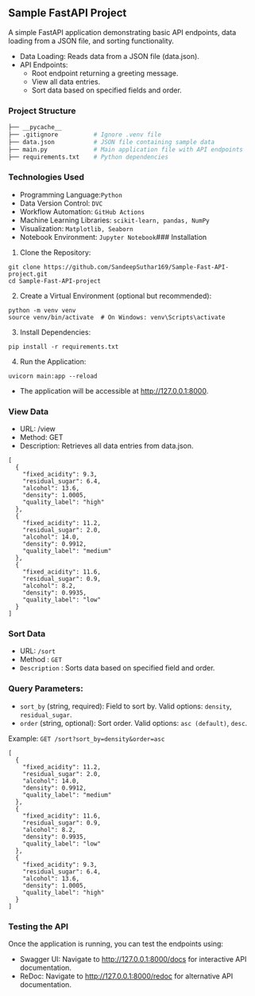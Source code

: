 ## Sample FastAPI Project

A simple FastAPI application demonstrating basic API endpoints, data loading from a JSON file, and sorting functionality.

- Data Loading: Reads data from a JSON file (data.json).
- API Endpoints:
    - Root endpoint returning a greeting message.
    - View all data entries.
    - Sort data based on specified fields and order.



###  Project Structure
```bash
├── __pycache__
├── .gitignore          # Ignore .venv file 
├── data.json           # JSON file containing sample data
├── main.py             # Main application file with API endpoints
├── requirements.txt    # Python dependencies


```

###  Technologies Used
- Programming Language:`Python`
- Data Version Control: `DVC`
- Workflow Automation: `GitHub Actions`
- Machine Learning Libraries: `scikit-learn, pandas, NumPy`
- Visualization: `Matplotlib, Seaborn`
- Notebook Environment: `Jupyter Notebook`### Installation
1. Clone the Repository:
```
git clone https://github.com/SandeepSuthar169/Sample-Fast-API-project.git
cd Sample-Fast-API-project
```
2.  Create a Virtual Environment (optional but recommended):

```
python -m venv venv
source venv/bin/activate  # On Windows: venv\Scripts\activate
```
3. Install Dependencies:

```
pip install -r requirements.txt
```
4. Run the Application:
```
uvicorn main:app --reload
```
- The application will be accessible at http://127.0.0.1:8000.
### View Data
- URL: /view
- Method: GET
- Description: Retrieves all data entries from data.json.
```
[
  {
    "fixed_acidity": 9.3,
    "residual_sugar": 6.4,
    "alcohol": 13.6,
    "density": 1.0005,
    "quality_label": "high"
  },
  {
    "fixed_acidity": 11.2,
    "residual_sugar": 2.0,
    "alcohol": 14.0,
    "density": 0.9912,
    "quality_label": "medium"
  },
  {
    "fixed_acidity": 11.6,
    "residual_sugar": 0.9,
    "alcohol": 8.2,
    "density": 0.9935,
    "quality_label": "low"
  }
]
```

### Sort Data
- URL: `/sort`
- Method : `GET`
- `Description` : Sorts data based on specified field and order.

### Query Parameters:

- `sort_by` (string, required): Field to sort by. Valid options: `density`, `residual_sugar`.
- `order` (string, optional): Sort order. Valid options: `asc (default)`, `desc`.


Example:
`GET /sort?sort_by=density&order=asc`

```
[
  {
    "fixed_acidity": 11.2,
    "residual_sugar": 2.0,
    "alcohol": 14.0,
    "density": 0.9912,
    "quality_label": "medium"
  },
  {
    "fixed_acidity": 11.6,
    "residual_sugar": 0.9,
    "alcohol": 8.2,
    "density": 0.9935,
    "quality_label": "low"
  },
  {
    "fixed_acidity": 9.3,
    "residual_sugar": 6.4,
    "alcohol": 13.6,
    "density": 1.0005,
    "quality_label": "high"
  }
]
```

### Testing the API
Once the application is running, you can test the endpoints using:

- Swagger UI: Navigate to http://127.0.0.1:8000/docs for interactive API documentation.
- ReDoc: Navigate to http://127.0.0.1:8000/redoc for alternative API documentation.